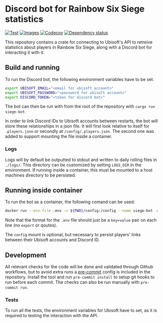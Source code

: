 # Discord bot for Rainbow Six Siege statistics

[![Test](https://github.com/oliverflecke/siege-bot/actions/workflows/test.yml/badge.svg)](https://github.com/oliverflecke/siege-bot/actions/workflows/test.yml?query=branch%3Amain)
[![Images](https://github.com/oliverflecke/siege-bot/actions/workflows/publish_image.yml/badge.svg)](https://github.com/oliverflecke/siege-bot/actions/workflows/publish_image.yml?query=branch%3Amain)
[![Codecov](https://codecov.io/github/oliverflecke/siege-bot/coverage.svg?branch=main)](https://codecov.io/gh/oliverflecke/siege-bot)
[![Dependency status](https://deps.rs/repo/github/oliverflecke/siege-bot/status.svg)](https://deps.rs/repo/github/oliverflecke/siege-bot)

This repository contains a crate for connecting to Ubisoft's API to retreive statistics about players in Rainbow Six Siege, along with a Discord bot for interacting it with it.

## Build and running

To run the Discord bot, the following environment variables have to be set.

```sh
export UBISOFT_EMAIL="<email for ubisoft account>"
export UBISOFT_PASSWORD="<password for ubisoft account>"
export DISCORD_TOKEN="<token for discord bot>"
```

The bot can then be run with from the root of the repository with `cargo run siege-bot`.

In order to link Discord IDs to Ubisoft accounts between restarts, the bot will store these relationships in a json file. It will first look relative to itself for `.players.json` or secondly at `/config/.players.json`. The second one was added to support mounting the file inside a container.

### Logs

Logs will by default be outputted to stdout and written to daily rolling files in `./logs/`. This directory can be customized by setting `LOGS_DIR` in the environment. If running inside a container, this must be mounted to a host machines directory to be persisted.

## Running inside container

To run the bot as a container, the following comand can be used:

```sh
docker run --env-file .env -v ${PWD}/config:/config --name siege-bot -d ghcr.io/oliverflecke/siege-bot
```

Note that the format for the `.env` file should just be a `key=value` pair on each line (no `export` or qoutes).

The `config` mount is optional, but necessary to persist players' links between their Ubisoft accounts and Discord ID.

## Development

All relevant checks for the code will be done and validated through Github workflows, but to avoid extra runs a [pre-commit](https://pre-commit.com) config is included in the repository. Install the tool and run `pre-commit install` to setup git hooks to run before each commit. The checks can also be run manually with `pre-commit run`.

### Tests

To run all the tests, the environment variables for Ubisoft have to set, as it is required to testing the interaction with the API.

